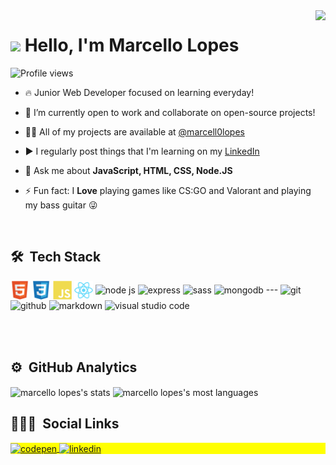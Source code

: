 <img align="right" height="590em" src="https://raw.githubusercontent.com/gist/marcell0lopes/23c52deac257dde11e38d7417644f41b/raw/608d9ff64223e6c6dbaa234d5dedfd48df1915a0/github-card.svg"/>
<h1 align="left"><img src="https://raw.githubusercontent.com/kaueMarques/kaueMarques/master/hi.gif" width="30px"> Hello, I'm Marcello Lopes</h1>
<p align="left"> <img src="https://komarev.com/ghpvc/?username=marcell0lopes&color=yellow" alt="Profile views" /> </p>

- 🔥 Junior Web Developer focused on learning everyday!

- 🔭 I’m currently open to work and collaborate on open-source projects!

- 👨‍💻 All of my projects are available at [@marcell0lopes](https://github.com/marcell0lopes?tab=repositories)

- ▶️ I regularly post things that I'm learning on my [LinkedIn](https://www.linkedin.com/in/marcellolopes30/)

- 💬 Ask me about **JavaScript, HTML, CSS, Node.JS**

- ⚡ Fun fact: I **Love** playing games like CS:GO and Valorant and playing my bass guitar 😜

<br>

## 🛠 &nbsp;Tech Stack
<img align="center" alt="HTML" height="30" width="30" src="https://raw.githubusercontent.com/devicons/devicon/master/icons/html5/html5-original.svg">
<img align="center" alt="CSS" height="30" width="30" src="https://raw.githubusercontent.com/devicons/devicon/master/icons/css3/css3-original.svg">
<img align="center" alt="JavaScript" height="30" width="30" src="https://raw.githubusercontent.com/devicons/devicon/master/icons/javascript/javascript-plain.svg">
<!-- <img align="center" alt="Ts" height="30" width="30" src="https://raw.githubusercontent.com/devicons/devicon/master/icons/typescript/typescript-plain.svg"> -->
<img align="center" alt="React" height="30" width="30" src="https://raw.githubusercontent.com/devicons/devicon/master/icons/react/react-original.svg">
<img align="center" alt="node js" height="30" width="30" src="https://cdn.jsdelivr.net/gh/devicons/devicon/icons/nodejs/nodejs-original.svg">
<img align="center" alt="express" height="30" width="30" src="https://cdn.jsdelivr.net/gh/devicons/devicon/icons/express/express-original.svg">
<img align="center" alt="sass" height="30" width="30" src="https://cdn.jsdelivr.net/gh/devicons/devicon/icons/sass/sass-original.svg">
<img align="center" alt="mongodb" height="30" width="30" src="https://cdn.jsdelivr.net/gh/devicons/devicon/icons/mongodb/mongodb-plain-wordmark.svg">
---
<img align="center" alt="git" height="30" width="30" src="https://cdn.jsdelivr.net/gh/devicons/devicon/icons/git/git-original-wordmark.svg">
<img align="center" alt="github" height="30" width="30" src="https://cdn.jsdelivr.net/gh/devicons/devicon/icons/github/github-original.svg">
<img align="center" alt="markdown" height="30" width="30" src="https://cdn.jsdelivr.net/gh/devicons/devicon/icons/markdown/markdown-original.svg">
<img align="center" alt="visual studio code" height="30" width="30" src="https://cdn.jsdelivr.net/gh/devicons/devicon/icons/visualstudio/visualstudio-plain.svg">
<!-- <a href="https://reactjs.org/" title="React"><img src="https://github.com/get-icon/geticon/raw/master/icons/react.svg" alt="React" width="21px" height="21px"></a>
![JavaScript](https://img.shields.io/badge/-JavaScript-05122A?style=flat&logo=javascript)&nbsp;
![Node.js](https://img.shields.io/badge/-Node.js-05122A?style=flat&logo=node.js)&nbsp;
![Express.js](https://img.shields.io/badge/-Express-05122A?style=flat&logo=express)&nbsp;
![HTML](https://img.shields.io/badge/-HTML-05122A?style=flat&logo=HTML5)&nbsp;
<a href="https://www.w3.org/TR/CSS/" title="CSS3"><img src="https://github.com/get-icon/geticon/raw/master/icons/css-3.svg" alt="CSS3" width="21px" height="21px"></a>
![SASS](https://img.shields.io/badge/-SASS-05122A?style=flat&logo=SASS)&nbsp;
![MongoDB](https://img.shields.io/badge/-MongoDB-05122A?style=flat&logo=mongodb)&nbsp;
![Git](https://img.shields.io/badge/-Git-05122A?style=flat&logo=git)&nbsp;
![GitHub](https://img.shields.io/badge/-GitHub-05122A?style=flat&logo=github)&nbsp;
![Markdown](https://img.shields.io/badge/-Markdown-05122A?style=flat&logo=markdown)&nbsp;
![Visual Studio Code](https://img.shields.io/badge/-Visual%20Studio%20Code-05122A?style=flat&logo=visual-studio-code&logoColor=007ACC)&nbsp; -->



<br><br>

## ⚙️ &nbsp;GitHub Analytics

<p align="left">
  <img width="450em" height="200em" align="center" src="https://github-readme-stats.vercel.app/api?username=marcell0lopes&show_icons=true&theme=dracula" alt="marcello lopes's stats"/>
<img width="400em" height="200em" align="center" src="https://github-readme-stats.vercel.app/api/top-langs/?username=marcell0lopes&layout=compact&theme=dracula" alt="marcello lopes's most languages"/> 
</p>

## 👨🏽‍🦲 &nbsp;Social Links

<p align="left" style="background:yellow">
<a href="https://codepen.io/marcell0lopes" target="_blank">
  <img align="center" src="https://img.shields.io/badge/-marcell0lopes-05122A?style=flat&logo=codepen" alt="codepen"/>
</a>
<a href="https://linkedin.com/in/marcellolopes30/" target="_blank">
  <img align="center" src="https://img.shields.io/badge/-marcellolopes30-05122A?style=flat&logo=linkedin" alt="linkedin"/>
</a>
</p>

<!---
marcell0lopes/marcell0lopes is a ✨ special ✨ repository because its `README.md` (this file) appears on your GitHub profile.
You can click the Preview link to take a look at your changes.
--->

